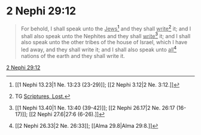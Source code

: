 # 2 Nephi 29:12

> For behold, I shall speak unto the <u>Jews</u>[^a] and they shall <u>write</u>[^b] it; and I shall also speak unto the Nephites and they shall <u>write</u>[^c] it; and I shall also speak unto the other tribes of the house of Israel, which I have led away, and they shall write it; and I shall also speak unto <u>all</u>[^d] nations of the earth and they shall write it.

[2 Nephi 29:12](https://www.churchofjesuschrist.org/study/scriptures/bofm/2-ne/29?lang=eng&id=p12#p12)


[^a]: [[1 Nephi 13.23|1 Ne. 13:23 (23-29)]]; [[2 Nephi 3.12|2 Ne. 3:12.]]
[^b]: TG [Scriptures, Lost.](https://www.churchofjesuschrist.org/study/scriptures/tg/scriptures-lost?lang=eng)
[^c]: [[1 Nephi 13.40|1 Ne. 13:40 (39-42)]]; [[2 Nephi 26.17|2 Ne. 26:17 (16-17)]]; [[2 Nephi 27.6|27:6 (6-26).]]
[^d]: [[2 Nephi 26.33|2 Ne. 26:33]]; [[Alma 29.8|Alma 29:8.]]
